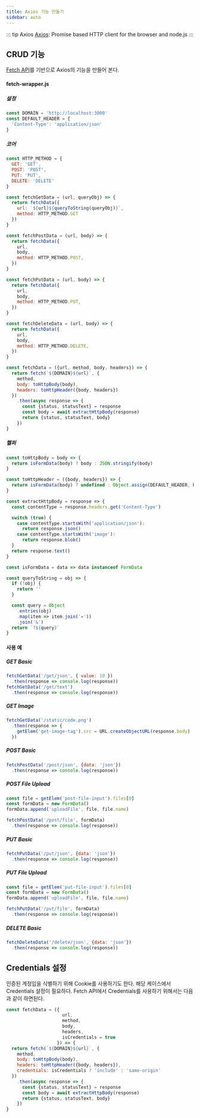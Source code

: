 ```yaml
---
title: Axios 기능 만들기
sidebar: auto
---
```


::: tip Axios 
[Axios](https://github.com/axios/axios): Promise based HTTP client for the browser and node.js
:::

## CRUD 기능
[Fetch API](https://developer.mozilla.org/en-US/docs/Web/API/Fetch_API/Using_Fetch)를 기반으로 Axios의 기능을 만들어 본다.

#### fetch-wrapper.js
##### 설정
```js
const DOMAIN = 'http://localhost:3000'
const DEFAULT_HEADER = {
  'Content-Type': 'application/json'
}
```

##### 코어
```js
const HTTP_METHOD = {
  GET: 'GET',
  POST: 'POST',
  PUT: 'PUT',
  DELETE: 'DELETE'
}

const fetchGetData = (url, queryObj) => {
  return fetchData({
    url: `${url}${queryToString(queryObj)}`,
    method: HTTP_METHOD.GET
  })
}

const fetchPostData = (url, body) => {
  return fetchData({
    url,
    body,
    method: HTTP_METHOD.POST,
  })
}

const fetchPutData = (url, body) => {
  return fetchData({
    url,
    body,
    method: HTTP_METHOD.PUT,
  })
}

const fetchDeleteData = (url, body) => {
  return fetchData({
    url,
    body,
    method: HTTP_METHOD.DELETE,
  })
}

const fetchData = ({url, method, body, headers}) => {
  return fetch(`${DOMAIN}${url}`, {
    method,
    body: toHttpBody(body),
    headers: toHttpHeader({body, headers})
  })
    .then(async response => {
      const {status, statusText} = response
      const body = await extractHttpBody(response)
      return {status, statusText, body}
    })
}
```

##### 헬퍼
```js
const toHttpBody = body => {
  return isFormData(body) ? body : JSON.stringify(body)
}

const toHttpHeader = ({body, headers}) => {
  return isFormData(body) ? undefined : Object.assign(DEFAULT_HEADER, headers)
}

const extractHttpBody = response => {
  const contentType = response.headers.get('Content-Type')

  switch (true) {
    case contentType.startsWith('application/json'):
      return response.json()
    case contentType.startsWith('image'):
      return response.blob()
  }
  return response.text()
}

const isFormData = data => data instanceof FormData

const queryToString = obj => {
  if (!obj) {
    return ''
  }

  const query = Object
    .entries(obj)
    .map(item => item.join('='))
    .join('&')
  return `?${query}`
}
```

#### 사용 예
##### GET Basic
```js
fetchGetData('/get/json', { value: 10 })
  .then(response => console.log(response))
fetchGetData('/get/text')
  .then(response => console.log(response))
```

##### GET Image
```js
fetchGetData('/static/code.png')
  .then(response => {
    getElem('get-image-tag').src = URL.createObjectURL(response.body)
  })
```

##### POST Basic
```js
fetchPostData('/post/json', {data: 'json'})
  .then(response => console.log(response))
```

##### POST File Upload
```js
const file = getElem('post-file-input').files[0]
const formData = new FormData()
formData.append('uploadFile', file, file.name)

fetchPostData('/post/file', formData)
  .then(response => console.log(response))
```

##### PUT Basic
```js
fetchPutData('/put/json', {data: 'json'})
  .then(response => console.log(response))
```

##### PUT File Upload
```js
const file = getElem('put-file-input').files[0]
const formData = new FormData()
formData.append('uploadFile', file, file.name)

fetchPutData('/put/file', formData)
  .then(response => console.log(response))
```

##### DELETE Basic
```js
fetchDeleteData('/delete/json', {data: 'json'})
  .then(response => console.log(response))
```

## Credentials 설정
인증된 계정임을 식별하기 위해 Cookie를 사용하기도 한다. 해당 케이스에서 Credentials 설정이 필요하다.
Fetch API에서 Credentials를 사용하기 위해서는 다음과 같이 하면된다.

```js {6,12}
const fetchData = ({
                     url,
                     method,
                     body,
                     headers,
                     isCredentials = true
                   }) => {
  return fetch(`${DOMAIN}${url}`, {
    method,
    body: toHttpBody(body),
    headers: toHttpHeader({body, headers}),
    credentials: isCredentials ? 'include' : 'same-origin'
  })
    .then(async response => {
      const {status, statusText} = response
      const body = await extractHttpBody(response)
      return {status, statusText, body}
    })
}

```
